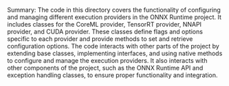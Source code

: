 Summary:
The code in this directory covers the functionality of configuring and managing different execution providers in the ONNX Runtime project. It includes classes for the CoreML provider, TensorRT provider, NNAPI provider, and CUDA provider. These classes define flags and options specific to each provider and provide methods to set and retrieve configuration options. The code interacts with other parts of the project by extending base classes, implementing interfaces, and using native methods to configure and manage the execution providers. It also interacts with other components of the project, such as the ONNX Runtime API and exception handling classes, to ensure proper functionality and integration.